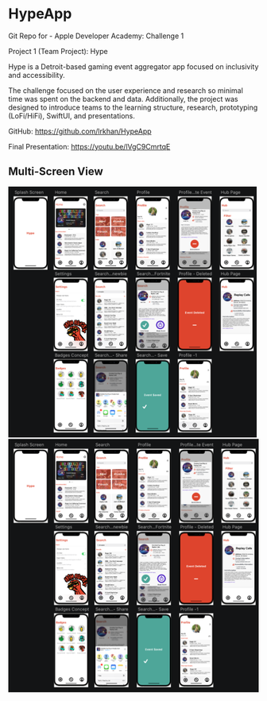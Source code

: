 # HypeApp
Git Repo for - Apple Developer Academy: Challenge 1

Project 1 (Team Project): Hype

Hype is a Detroit-based gaming event aggregator app focused on inclusivity and accessibility.

The challenge focused on the user experience and research so minimal time was spent on the backend and data. Additionally, the project was designed to introduce teams to the learning structure, research, prototyping (LoFi/HiFi), SwiftUI, and presentations.

GitHub: https://github.com/lrkhan/HypeApp

Final Presentation: https://youtu.be/lVgC9CmrtqE

## Multi-Screen View
<img src="./Hype%20Mock%20up%20and%20presentation/multiScreens.png" width="500" alt="Add Options Sheet">
<img src="./Hype%20Mock%20up%20and%20presentation/multiScreens.png" alt="Add Options Sheet">